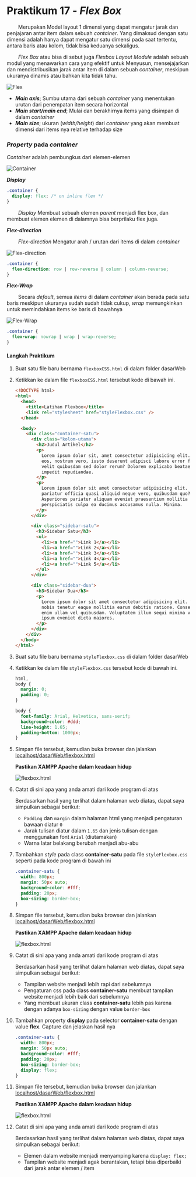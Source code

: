 # Praktikum 17 - _Flex Box_

&nbsp;&nbsp;&nbsp;&nbsp;&nbsp;&nbsp;&nbsp;&nbsp;Merupakan Model layout 1 dimensi yang dapat mengatur jarak dan penjajaran antar item dalam sebuah _container_. Yang dimaksud dengan satu dimensi adalah hanya dapat mengatur satu dimensi pada saat tertentu, antara baris atau kolom, tidak bisa keduanya sekaligus.

&nbsp;&nbsp;&nbsp;&nbsp;&nbsp;&nbsp;&nbsp;&nbsp;_Flex Box_ atau bisa di sebut juga _Flexbox Layout Module_ adalah sebuah modul yang menawarkan cara yang efektif untuk Menyusun, mensejajarkan dan mendistribusikan jarak antar item di dalam sebuah _container_, meskipun ukuranya dinamis atau bahkan kita tidak tahu.

![Flex](/css/img/praktikum17/flex.png)

- **_Main axis_**; Sumbu utama dari sebuah _container_ yang menentukan urutan dari penempatan item secara horizontal
- **_Main start/main end_**; Mulai dan berakhirnya items yang disimpan di dalam _container_
- **_Main size_**; ukuran (_width/height_) dari _container_ yang akan membuat dimensi dari items nya relative terhadap size

### _Property_ pada _container_

_Container_ adalah pembungkus dari elemen-elemen

![Container](/css/img/praktikum17/container.png)

**_Display_**

```css
.container {
  display: flex; /* on inline flex */
}
```

&nbsp;&nbsp;&nbsp;&nbsp;&nbsp;&nbsp;&nbsp;&nbsp;_Display_ Membuat sebuah elemen _parent_ menjadi flex box, dan membuat elemen elemen di dalamnya bisa berprilaku flex juga.

**_Flex-direction_**

&nbsp;&nbsp;&nbsp;&nbsp;&nbsp;&nbsp;&nbsp;&nbsp;_Flex-direction_ Mengatur arah / urutan dari items di dalam _container_

![Flex-direction](/css/img/praktikum17/flex-direction.png)

```css
.container {
  flex-direction: row | row-reverse | column | column-reverse;
}
```

**_Flex-Wrap_**

&nbsp;&nbsp;&nbsp;&nbsp;&nbsp;&nbsp;&nbsp;&nbsp;Secara _default_, semua _items_ di dalam _container_ akan berada pada satu baris meskipun ukuranya sudah sudah tidak cukup, _wrap_ memungkinkan untuk memindahkan items ke baris di bawahnya

![Flex-Wrap](/css/img/praktikum17/flex-wrap.png)

```css
.container {
  flex-wrap: nowrap | wrap | wrap-reverse;
}
```

#### Langkah Praktikum

1.  Buat satu file baru bernama `flexboxCSS.html` di dalam folder dasarWeb
2.  Ketikkan ke dalam file `flexboxCSS.html` tersebut kode di bawah ini.

    ```html
    <!DOCTYPE html>
    <html>
      <head>
        <title>Latihan Flexbox</title>
        <link rel="stylesheet" href="styleFlexbox.css" />
      </head>

      <body>
        <div class="container-satu">
          <div class="kolom-utama">
            <h2>Judul Artikel</h2>
            <p>
              Lorem ipsum dolor sit, amet consectetur adipisicing elit. Suscipit
              eos, nostrum vero, iusto deserunt adipisci labore error facere vel
              velit quibusdam sed dolor rerum? Dolorem explicabo beatae quia
              impedit repudiandae.
            </p>
            <p>
              Lorem ipsum dolor sit amet consectetur adipisicing elit. Id
              pariatur officia quasi aliquid neque vero, quibusdam quo?
              Asperiores pariatur aliquam eveniet praesentium mollitia
              perspiciatis culpa ea ducimus accusamus nulla. Minima.
            </p>
          </div>

          <div class="sidebar-satu">
            <h3>Sidebar Satu</h3>
            <ul>
              <li><a href="">Link 1</a></li>
              <li><a href="">Link 2</a></li>
              <li><a href="">Link 3</a></li>
              <li><a href="">Link 4</a></li>
              <li><a href="">Link 5</a></li>
            </ul>
          </div>

          <div class="sidebar-dua">
            <h3>Sidebar Dua</h3>
            <p>
              Lorem ipsum dolor sit amet consectetur adipisicing elit. Voluptas
              nobis tenetur eaque mollitia earum debitis ratione. Consequatur
              enim ullam vel quibusdam. Voluptatem illum sequi minima velit
              ipsum eveniet dicta maiores.
            </p>
          </div>
        </div>
      </body>
    </html>
    ```

3.  Buat satu file baru bernama `styleFlexbox.css` di dalam folder dasarWeb
4.  Ketikkan ke dalam file `styleFlexbox.css` tersebut kode di bawah ini.

    ```css
    html,
    body {
      margin: 0;
      padding: 0;
    }

    body {
      font-family: Arial, Helvetica, sans-serif;
      background-color: #ddd;
      line-height: 1.65;
      padding-bottom: 1000px;
    }
    ```

5.  Simpan file tersebut, kemudian buka browser dan jalankan [localhost/dasarWeb/flexbox.html](http://localhost/dasarWeb/flexbox.html)

    **Pastikan XAMPP Apache dalam keadaan hidup**

    ![flexbox.html](/css/img/praktikum17/flexbox.png)

6.  Catat di sini apa yang anda amati dari kode program di atas

    Berdasarkan hasil yang terlihat dalam halaman web diatas, dapat saya simpulkan sebagai berikut:

    - `Padding` dan `margin` dalam halaman html yang menjadi pengaturan bawaan diatur `0`
    - Jarak tulisan diatur dalam `1.65` dan jenis tulisan dengan menggunakan font `Arial` (diutamakan)
    - Warna latar belakang berubah menjadi abu-abu

7.  Tambahkan _style_ pada class **container-satu** pada file `styleFlexbox.css` seperti pada kode program di bawah ini

    ```css
    .container-satu {
      width: 800px;
      margin: 50px auto;
      background-color: #fff;
      padding: 20px;
      box-sizing: border-box;
    }
    ```

8.  Simpan file tersebut, kemudian buka browser dan jalankan [localhost/dasarWeb/flexbox.html](http://localhost/dasarWeb/flexbox.html)

    **Pastikan XAMPP Apache dalam keadaan hidup**

    ![flexbox.html](/css/img/praktikum17/flexbox2.png)

9.  Catat di sini apa yang anda amati dari kode program di atas

    Berdasarkan hasil yang terlihat dalam halaman web diatas, dapat saya simpulkan sebagai berikut:

    - Tampilan website menjadi lebih rapi dari sebelumnya
    - Pengaturan css pada class **container-satu** membuat tampilan website menjadi lebih baik dari sebelumnya
    - Yang membuat ukuran class **container-satu** lebih pas karena dengan adanya `box-sizing` dengan value `border-box`

10. Tambahkan property **display** pada selector **container-satu** dengan value **flex**. Capture dan jelaskan hasil nya

    ```css
    .container-satu {
      width: 800px;
      margin: 50px auto;
      background-color: #fff;
      padding: 20px;
      box-sizing: border-box;
      display: flex;
    }
    ```

11. Simpan file tersebut, kemudian buka browser dan jalankan [localhost/dasarWeb/flexbox.html](http://localhost/dasarWeb/flexbox.html)

    **Pastikan XAMPP Apache dalam keadaan hidup**

    ![flexbox.html](/css/img/praktikum17/flexbox3.png)

12. Catat di sini apa yang anda amati dari kode program di atas

    Berdasarkan hasil yang terlihat dalam halaman web diatas, dapat saya simpulkan sebagai berikut:

    - Elemen dalam website menjadi menyamping karena `display: flex;`
    - Tampilan website menjadi agak berantakan, tetapi bisa diperbaiki dari jarak antar elemen / item
